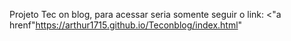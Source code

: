 Projeto Tec on blog, para acessar seria somente seguir o link: <"a hrenf"https://arthur1715.github.io/Teconblog/index.html"
